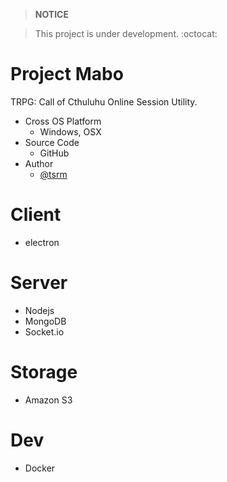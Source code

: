> **NOTICE**

> This project is under development. :octocat:

# Project Mabo

TRPG: Call of Cthuluhu Online Session Utility.

* Cross OS Platform
    * Windows, OSX
* Source Code
    * GitHub
* Author
    * [@tsrm](https://twitter.com/tsrm)
    
# Client

* electron

# Server

* Nodejs
* MongoDB
* Socket.io

# Storage

* Amazon S3

# Dev

* Docker